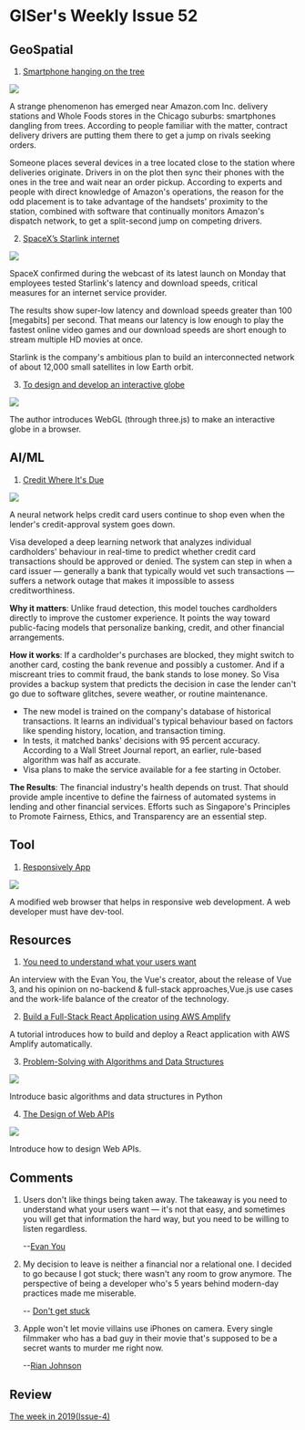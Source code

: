 # GISer's Weekly Issue 52

## GeoSpatial

1. [Smartphone hanging on the tree](https://www.bloomberg.com/news/articles/2020-09-01/amazon-drivers-are-hanging-smartphones-in-trees-to-get-more-work)

![](https://assets.bwbx.io/images/users/iqjWHBFdfxIU/iJjvOm5Z_KtE/v0/1400x-1.jpg)

A strange phenomenon has emerged near Amazon.com Inc. delivery stations and Whole Foods stores in the Chicago suburbs: smartphones dangling from trees. According to people familiar with the matter, contract delivery drivers are putting them there to get a jump on rivals seeking orders.

Someone places several devices in a tree located close to the station where deliveries originate. Drivers in on the plot then sync their phones with the ones in the tree and wait near an order pickup. According to experts and people with direct knowledge of Amazon's operations, the reason for the odd placement is to take advantage of the handsets' proximity to the station, combined with software that continually monitors Amazon's dispatch network, to get a split-second jump on competing drivers.

2. [SpaceX’s Starlink internet](https://www.cnbc.com/2020/09/03/spacex-starlink-satellite-internet-network-early-tests-show-fast-speeds.html)

![](https://camo.githubusercontent.com/cc3ae873b0e3a3e4b179a1c5d02f9431746c094d/68747470733a2f2f7777772e77616e67626173652e636f6d2f626c6f67696d672f61737365742f3230323030392f6267323032303039303430362e6a7067)

SpaceX confirmed during the webcast of its latest launch on Monday that employees tested Starlink's latency and download speeds, critical measures for an internet service provider.

The results show super-low latency and download speeds greater than 100 [megabits] per second. That means our latency is low enough to play the fastest online video games and our download speeds are short enough to stream multiple HD movies at once.

Starlink is the company's ambitious plan to build an interconnected network of about 12,000 small satellites in low Earth orbit.

3. [To design and develop an interactive globe](https://stripe.com/blog/globe)

![](https://camo.githubusercontent.com/70686efcfd8bf547ef5b5c7f6a17c85a29614a7c/68747470733a2f2f7777772e77616e67626173652e636f6d2f626c6f67696d672f61737365742f3230323030392f6267323032303039303230392e6a7067)

The author introduces WebGL (through three.js) to make an interactive globe in a browser.

## AI/ML

1. [Credit Where It's Due](https://usa.visa.com/about-visa/newsroom/press-releases.releaseId.17301.html)

![](https://blog.deeplearning.ai/hubfs/Visa.gif)

A neural network helps credit card users continue to shop even when the lender's credit-approval system goes down.

Visa developed a deep learning network that analyzes individual cardholders' behaviour in real-time to predict whether credit card transactions should be approved or denied. The system can step in when a card issuer — generally a bank that typically would vet such transactions — suffers a network outage that makes it impossible to assess creditworthiness.

**Why it matters**: Unlike fraud detection, this model touches cardholders directly to improve the customer experience. It points the way toward public-facing models that personalize banking, credit, and other financial arrangements.

**How it works**: If a cardholder's purchases are blocked, they might switch to another card, costing the bank revenue and possibly a customer. And if a miscreant tries to commit fraud, the bank stands to lose money. So Visa provides a backup system that predicts the decision in case the lender can't go due to software glitches, severe weather, or routine maintenance.

- The new model is trained on the company's database of historical transactions. It learns an individual's typical behaviour based on factors like spending history, location, and transaction timing.
- In tests, it matched banks' decisions with 95 percent accuracy. According to a Wall Street Journal report, an earlier, rule-based algorithm was half as accurate.
- Visa plans to make the service available for a fee starting in October.

**The Results**: The financial industry's health depends on trust. That should provide ample incentive to define the fairness of automated systems in lending and other financial services. Efforts such as Singapore's Principles to Promote Fairness, Ethics, and Transparency are an essential step.

## Tool

1. [Responsively App](https://github.com/responsively-org/responsively-app)

![](https://camo.githubusercontent.com/d26d5adb6a8f5e534dd45276f73e7e29277e62b3/68747470733a2f2f726573706f6e736976656c792e6170702f6173736574732f696d672f726573706f6e736976656c792d6170702e676966)

A modified web browser that helps in responsive web development. A web developer must have dev-tool.

## Resources

1. [You need to understand what your users want](https://evrone.com/evan-you-interview)

An interview with the Evan You, the Vue's creator, about the release of Vue 3, and his opinion on no-backend & full-stack approaches,Vue.js use cases and the work-life balance of the creator of the technology.

2. [Build a Full-Stack React Application using AWS Amplify](https://aws.amazon.com/getting-started/hands-on/build-react-app-amplify-graphql/module-one/)

A tutorial introduces how to build and deploy a React application with AWS Amplify automatically.

3. [Problem-Solving with Algorithms and Data Structures](https://www.cs.auckland.ac.nz/compsci105s1c/resources/ProblemSolvingwithAlgorithmsandDataStructures.pdf)

![](https://camo.githubusercontent.com/582d9463c4298a04b6323ac6992b5cecacb9b28b/68747470733a2f2f7777772e77616e67626173652e636f6d2f626c6f67696d672f61737365742f3230323030382f6267323032303038323830312e6a7067)

Introduce basic algorithms and data structures in Python

4. [The Design of Web APIs](https://livebook.manning.com/book/the-design-of-web-apis/chapter-1?origin=product-toc)

![](https://camo.githubusercontent.com/4cfe4427a25d34f7e48ddcb895d28adfafce3c87/68747470733a2f2f7777772e77616e67626173652e636f6d2f626c6f67696d672f61737365742f3230323030392f6267323032303039303630312e6a7067)

Introduce how to design Web APIs.

## Comments

1. Users don't like things being taken away. The takeaway is you need to understand what your users want — it's not that easy, and sometimes you will get that information the hard way, but you need to be willing to listen regardless.

   --[Evan You](https://evrone.com/evan-you-interviews)

2. My decision to leave is neither a financial nor a relational one. I decided to go because I got stuck; there wasn't any room to grow anymore. The perspective of being a developer who's 5 years behind modern-day practices made me miserable.

   -- [Don't get stuck](https://stitcher.io/blog/dont-get-stuck)

3. Apple won't let movie villains use iPhones on camera. Every single filmmaker who has a bad guy in their movie that's supposed to be a secret wants to murder me right now.

   --[Rian Johnson](https://finance.yahoo.com/news/2020-02-26-rian-johnson-apple-movie-villains-use-iphones-on-came.html)

## Review

[The week in 2019(Issue-4)](https://github.com/lkcozy/weekly/blob/master/docs/2019/issue-4.md)
